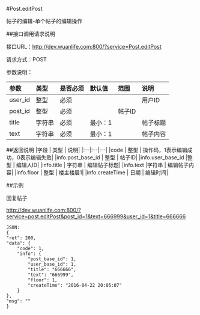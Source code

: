 #Post.editPost

帖子的编辑-单个帖子的编辑操作

##接口调用请求说明

接口URL：http://dev.wuanlife.com:800/?service=Post.editPost

请求方式：POST

参数说明：

|参数    |类型  |是否必须    |默认值    |范围             |说明|
|:--|:--|:--|:--|:--|:--|
|user_id    |整型    |必须 ||                               |用户ID|
|post_id    | 整型   | 必须                                ||帖子ID|
|title       |字符串 | 必须        |        最小：1   |     |帖子标题|
|text       | 字符串 | 必须  |              最小：1   ||     帖子内容|

##返回说明
|字段    |        类型   |      说明|
|:--|:--|:--|
|code    |            整型      |  操作码，1表示编辑成功，0表示编辑失败|
|info.post_base_id |  整型      |  帖子ID|
|info.user_base_id   |整型     |   编辑人ID|
|info.title         | 字符串   |   编辑帖子标题|
|info.text           |字符串    |  编辑帖子内容|
|info.floor       |   整型      |  楼主楼层1|
|info.createTime    | 日期   |     编辑时间|

##示例

回复帖子

http://dev.wuanlife.com:800/?service=post.editPost&post_id=1&text=666999&user_id=1&title=666666

    JSON:
    {
    "ret": 200,
    "data": {
        "code": 1,
        "info": {
            "post_base_id": 1,
            "user_base_id": 1,
            "title": "666666",
            "text": "666999",
            "floor": 1,
            "createTime": "2016-04-22 20:05:07"
        }
    },
    "msg": ""
    }

